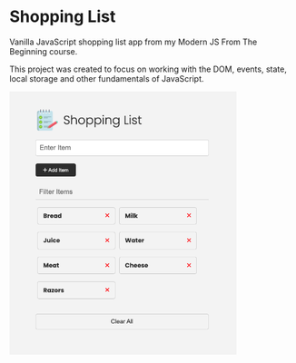 # Shopping List

Vanilla JavaScript shopping list app from my Modern JS From The Beginning course.

This project was created to focus on working with the DOM, events, state, local storage and other fundamentals of JavaScript.

<img src="/Shopping_LIst_Project/images/screen.png" width="400">
